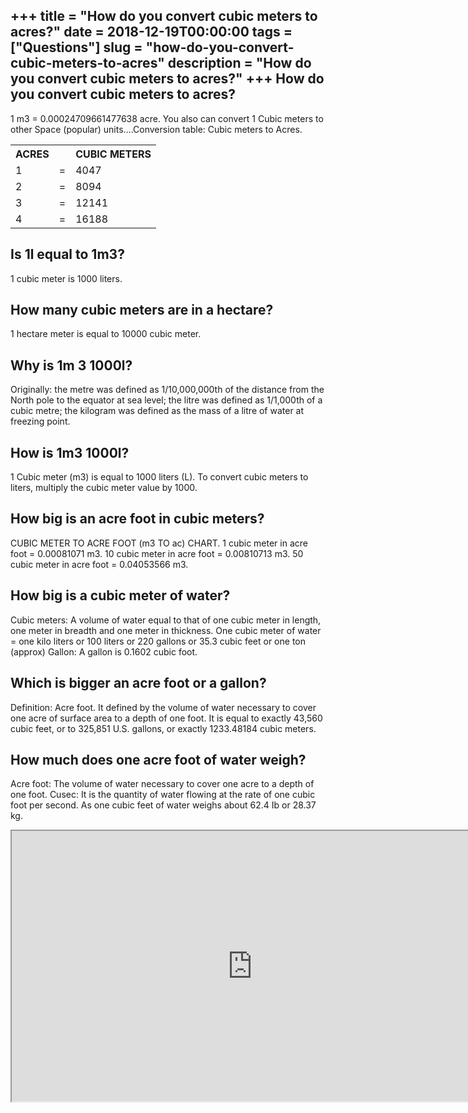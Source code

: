 +++
title = "How do you convert cubic meters to acres?"
date = 2018-12-19T00:00:00
tags = ["Questions"]
slug = "how-do-you-convert-cubic-meters-to-acres"
description = "How do you convert cubic meters to acres?"
+++
How do you convert cubic meters to acres?
-----------------------------------------

1 m3 = 0.00024709661477638 acre. You also can convert 1 Cubic meters to other Space (popular) units….Conversion table: Cubic meters to Acres.

<table><tr><th>ACRES</th><th></th><th>CUBIC METERS</th></tr><tr><td>1</td><td>=</td><td>4047</td></tr><tr><td>2</td><td>=</td><td>8094</td></tr><tr><td>3</td><td>=</td><td>12141</td></tr><tr><td>4</td><td>=</td><td>16188</td></tr></table>

Is 1l equal to 1m3?
-------------------

1 cubic meter is 1000 liters.

How many cubic meters are in a hectare?
---------------------------------------

1 hectare meter is equal to 10000 cubic meter.

Why is 1m 3 1000l?
------------------

Originally: the metre was defined as 1/10,000,000th of the distance from the North pole to the equator at sea level; the litre was defined as 1/1,000th of a cubic metre; the kilogram was defined as the mass of a litre of water at freezing point.

How is 1m3 1000l?
-----------------

1 Cubic meter (m3) is equal to 1000 liters (L). To convert cubic meters to liters, multiply the cubic meter value by 1000.

How big is an acre foot in cubic meters?
----------------------------------------

CUBIC METER TO ACRE FOOT (m3 TO ac) CHART. 1 cubic meter in acre foot = 0.00081071 m3. 10 cubic meter in acre foot = 0.00810713 m3. 50 cubic meter in acre foot = 0.04053566 m3.

How big is a cubic meter of water?
----------------------------------

Cubic meters: A volume of water equal to that of one cubic meter in length, one meter in breadth and one meter in thickness. One cubic meter of water = one kilo liters or 100 liters or 220 gallons or 35.3 cubic feet or one ton (approx) Gallon: A gallon is 0.1602 cubic foot.

Which is bigger an acre foot or a gallon?
-----------------------------------------

Definition: Acre foot. It defined by the volume of water necessary to cover one acre of surface area to a depth of one foot. It is equal to exactly 43,560 cubic feet, or to 325,851 U.S. gallons, or exactly 1233.48184 cubic meters.

How much does one acre foot of water weigh?
-------------------------------------------

Acre foot: The volume of water necessary to cover one acre to a depth of one foot. Cusec: It is the quantity of water flowing at the rate of one cubic foot per second. As one cubic feet of water weighs about 62.4 Ib or 28.37 kg.

<iframe allow="accelerometer; autoplay; clipboard-write; encrypted-media; gyroscope; picture-in-picture" allowfullscreen="" class="__youtube_prefs__  epyt-is-override  no-lazyload" data-no-lazy="1" data-origheight="433" data-origwidth="770" data-skipgform_ajax_framebjll="" height="433" id="_ytid_77512" loading="lazy" src="https://www.youtube.com/embed/uY0uSX0ltKA?enablejsapi=1&autoplay=0&cc_load_policy=0&cc_lang_pref=&iv_load_policy=1&loop=0&modestbranding=0&rel=1&fs=1&playsinline=0&autohide=2&theme=dark&color=red&controls=1&" title="YouTube player" width="770"></iframe>